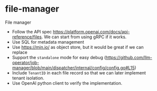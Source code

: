 # file-manager
File manager

- Follow the API spec https://platform.openai.com/docs/api-reference/files. We can start from using gRPC if it works. 
- Use SQL for metadata management
- Use https://min.io/ as object store, but it would be great if we can replace
- Support the `standalone` mode for easy debug (https://github.com/llm-operator/job-manager/blob/main/dispatcher/internal/config/config.go#L15)
- Include `TenantID` in each file record so that we can later implement tenant isolation.
- Use OpenAI python client to verify the implementation.
